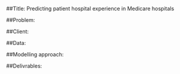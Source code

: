 ##Title: Predicting patient hospital experience in Medicare hospitals

##Problem: 

##Client:

##Data:

##Modelling approach:

##Delivrables:



